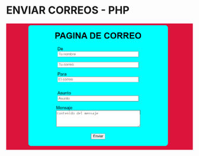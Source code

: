 # ENVIAR CORREOS - PHP
<img src="https://github.com/JorgeFigueroa626/mail_php/blob/main/porfoliocorreophp.png" class="img-thumbnail" alt="...">
